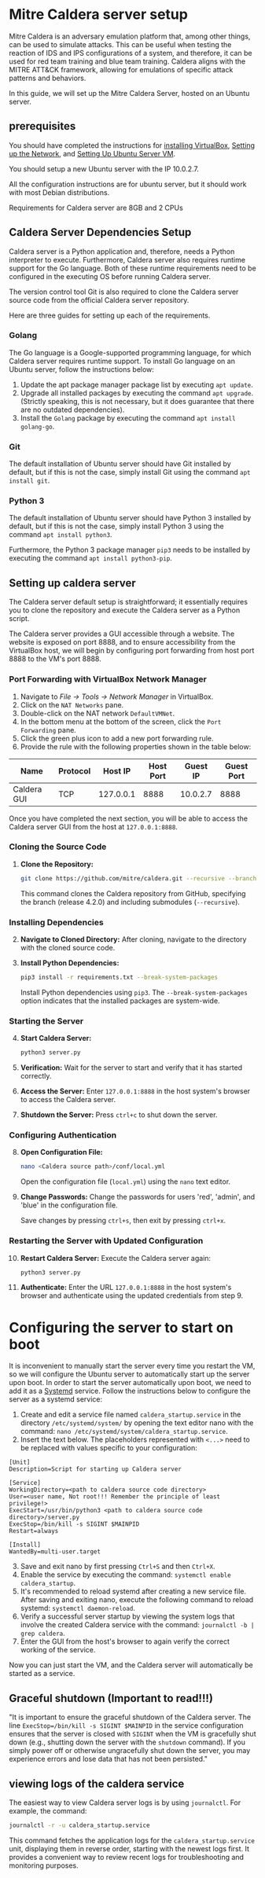 # Mitre Caldera server setup
Mitre Caldera is an adversary emulation platform that, among other things, can be used to simulate attacks. This can be useful when testing the reaction of IDS and IPS configurations of a system, and therefore, it can be used for red team training and blue team training. Caldera aligns with the MITRE ATT&CK framework, allowing for emulations of specific attack patterns and behaviors.

In this guide, we will set up the Mitre Caldera Server, hosted on an Ubuntu server.

## prerequisites 
You should have completed the instructions for [installing VirtualBox](./EnviromentSetup.md#install-virtual-box), [Setting up the Network](./EnviromentSetup.md#setting-up-the-network), and [Setting Up Ubuntu Server VM](./EnviromentSetup.md#setting-up-ubuntu-server-vm).

You should setup a new Ubuntu server with the IP 10.0.2.7.

All the configuration instructions are for ubuntu server, but it should work with most Debian distributions.
  
Requirements for Caldera server are 8GB and 2 CPUs

## Caldera Server Dependencies Setup

Caldera server is a Python application and, therefore, needs a Python interpreter to execute. Furthermore, Caldera server also requires runtime support for the Go language. Both of these runtime requirements need to be configured in the executing OS before running Caldera server.

The version control tool Git is also required to clone the Caldera server source code from the official Caldera server repository.

Here are three guides for setting up each of the requirements.

### Golang
The Go language is a Google-supported programming language, for which Caldera server requires runtime support. To install Go language on an Ubuntu server, follow the instructions below:

1. Update the apt package manager package list by executing `apt update`.
2. Upgrade all installed packages by executing the command `apt upgrade`. (Strictly speaking, this is not necessary, but it does guarantee that there are no outdated dependencies).
3. Install the `Golang` package by executing the command `apt install golang-go`.

### Git
The default installation of Ubuntu server should have Git installed by default, but if this is not the case, simply install Git using the command `apt install git`.

### Python 3
The default installation of Ubuntu server should have Python 3 installed by default, but if this is not the case, simply install Python 3 using the command `apt install python3`.

Furthermore, the Python 3 package manager `pip3` needs to be installed by executing the command `apt install python3-pip`.
  
## Setting up caldera server
The Caldera server default setup is straightforward; it essentially requires you to clone the repository and execute the Caldera server as a Python script.

The Caldera server provides a GUI accessible through a website. The website is exposed on port 8888, and to ensure accessibility from the VirtualBox host, we will begin by configuring port forwarding from host port 8888 to the VM's port 8888.

### Port Forwarding with VirtualBox Network Manager

1. Navigate to _File -> Tools -> Network Manager_ in VirtualBox.
2. Click on the `NAT Networks` pane.
3. Double-click on the NAT network `DefaultVMNet`.
4. In the bottom menu at the bottom of the screen, click the `Port Forwarding` pane.
5. Click the green plus icon to add a new port forwarding rule.
6. Provide the rule with the following properties shown in the table below:

  | Name        | Protocol | Host IP    | Host Port | Guest IP | Guest Port |
  | ----------- | -------- | ---------- | --------- | -------- | ---------- |
  | Caldera GUI | TCP      | 127.0.0.1  | 8888      | 10.0.2.7 | 8888       |

  Once you have completed the next section, you will be able to access the Caldera server GUI from the host at `127.0.0.1:8888`.

### Cloning the Source Code

1. **Clone the Repository:**
   ```bash
   git clone https://github.com/mitre/caldera.git --recursive --branch 4.2.0
   ```

   This command clones the Caldera repository from GitHub, specifying the branch (release 4.2.0) and including submodules (`--recursive`).

### Installing Dependencies

2. **Navigate to Cloned Directory:**
   After cloning, navigate to the directory with the cloned source code.

3. **Install Python Dependencies:**
   ```bash
   pip3 install -r requirements.txt --break-system-packages
   ```

   Install Python dependencies using `pip3`. The `--break-system-packages` option indicates that the installed packages are system-wide.

### Starting the Server

4. **Start Caldera Server:**
   ```bash
   python3 server.py
   ```

5. **Verification:**
   Wait for the server to start and verify that it has started correctly.

6. **Access the Server:**
   Enter `127.0.0.1:8888` in the host system's browser to access the Caldera server.

7. **Shutdown the Server:**
   Press `ctrl+c` to shut down the server.

### Configuring Authentication

8. **Open Configuration File:**
   ```bash
   nano <Caldera source path>/conf/local.yml
   ```

   Open the configuration file (`local.yml`) using the `nano` text editor.

9. **Change Passwords:**
   Change the passwords for users 'red', 'admin', and 'blue' in the configuration file.

   Save changes by pressing `ctrl+s`, then exit by pressing `ctrl+x`.

### Restarting the Server with Updated Configuration

10. **Restart Caldera Server:**
    Execute the Caldera server again:
    ```bash
    python3 server.py
    ```

11. **Authenticate:**
    Enter the URL `127.0.0.1:8888` in the host system's browser and authenticate using the updated credentials from step 9.

# Configuring the server to start on boot
It is inconvenient to manually start the server every time you restart the VM, so we will configure the Ubuntu server to automatically start up the server upon boot. In order to start the server automatically upon boot, we need to add it as a [Systemd](https://www.linux.com/training-tutorials/understanding-and-using-systemd/) service. Follow the instructions below to configure the server as a systemd service:

1. Create and edit a service file named `caldera_startup.service` in the directory `/etc/systemd/system/` by opening the text editor nano with the command: `nano /etc/systemd/system/caldera_startup.service`.
2. Insert the text below. The placeholders represented with `<...>` need to be replaced with values specific to your configuration:

```
[Unit]
Description=Script for starting up Caldera server

[Service]
WorkingDirectory=<path to caldera source code directory>
User=<user name, Not root!!! Remember the principle of least privilege!>
ExecStart=/usr/bin/python3 <path to caldera source code directory>/server.py
ExecStop=/bin/kill -s SIGINT $MAINPID
Restart=always

[Install]
WantedBy=multi-user.target
```

3. Save and exit nano by first pressing `Ctrl+S` and then `Ctrl+X`.
4. Enable the service by executing the command: `systemctl enable caldera_startup`.
5. It's recommended to reload systemd after creating a new service file. After saving and exiting nano, execute the following command to reload systemd: `systemctl daemon-reload`.
6. Verify a successful server startup by viewing the system logs that involve the created Caldera service with the command: `journalctl -b | grep caldera`.
7. Enter the GUI from the host's browser to again verify the correct working of the service.

Now you can just start the VM, and the Caldera server will automatically be started as a service.

## Graceful shutdown (Important to read!!!)
"It is important to ensure the graceful shutdown of the Caldera server. The line `ExecStop=/bin/kill -s SIGINT $MAINPID` in the service configuration ensures that the server is closed with `SIGINT` when the VM is gracefully shut down (e.g., shutting down the server with the `shutdown` command). If you simply power off or otherwise ungracefully shut down the server, you may experience errors and lose data that has not been persisted."

## viewing logs of the caldera service
The easiest way to view Caldera server logs is by using `journalctl`. For example, the command:

```bash
journalctl -r -u caldera_startup.service
```

This command fetches the application logs for the `caldera_startup.service` unit, displaying them in reverse order, starting with the newest logs first. It provides a convenient way to review recent logs for troubleshooting and monitoring purposes.